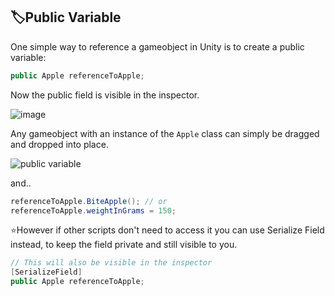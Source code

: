 ## 🏷️Public Variable

One simple way to reference a gameobject in Unity is to create a public variable:
```cs
public Apple referenceToApple;
```


Now the public field is visible in the inspector.

![image](https://user-images.githubusercontent.com/60554748/227689118-08cd874d-9334-42e9-ae63-d584b7d4a7d0.png)

Any gameobject with an instance of the `Apple` class can simply be dragged and dropped into place.

![public variable](https://user-images.githubusercontent.com/60554748/227689794-0f5b9380-7db1-4a99-91c5-0644e45e8cf3.gif)

and..

```cs
referenceToApple.BiteApple(); // or
referenceToApple.weightInGrams = 150;
```

⭐However if other scripts don't need to access it you can use Serialize Field instead, to keep the field private and still visible to you.

```cs
// This will also be visible in the inspector
[SerializeField]
public Apple referenceToApple;
```
